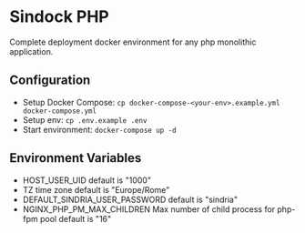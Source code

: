 # Sindock PHP

Complete deployment docker environment for any php monolithic application.

## Configuration

- Setup Docker Compose: `cp docker-compose-<your-env>.example.yml docker-compose.yml`
- Setup env: `cp .env.example .env`
- Start environment: `docker-compose up -d`

## Environment Variables

- HOST_USER_UID default is "1000"
- TZ time zone default is "Europe/Rome"
- DEFAULT_SINDRIA_USER_PASSWORD default is "sindria"
- NGINX_PHP_PM_MAX_CHILDREN Max number of child process for php-fpm pool default is "16"  

